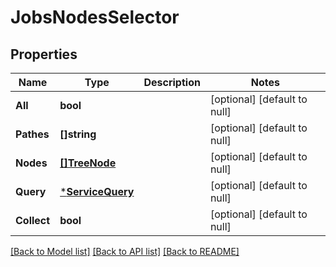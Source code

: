 # JobsNodesSelector

## Properties
Name | Type | Description | Notes
------------ | ------------- | ------------- | -------------
**All** | **bool** |  | [optional] [default to null]
**Pathes** | **[]string** |  | [optional] [default to null]
**Nodes** | [**[]TreeNode**](treeNode.md) |  | [optional] [default to null]
**Query** | [***ServiceQuery**](serviceQuery.md) |  | [optional] [default to null]
**Collect** | **bool** |  | [optional] [default to null]

[[Back to Model list]](../../README.md#documentation-for-models) [[Back to API list]](../../README.md#documentation-for-api-endpoints) [[Back to README]](../../README.md)


